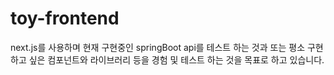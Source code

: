 # toy-frontend

next.js를 사용하며 현재 구현중인 springBoot api를 테스트 하는 것과
또는 평소 구현하고 싶은 컴포넌트와 라이브러리 등을 경험 및 테스트 하는 것을 목표로 하고 있습니다.
